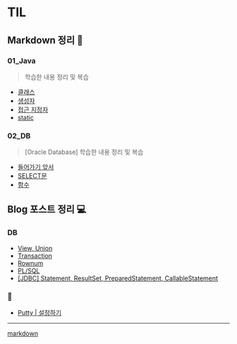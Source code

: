 # TIL
## Markdown 정리 📃
### 01_Java
> 학습한 내용 정리 및 복습
- [클래스](https://github.com/suyyeon/TIL/blob/main/01_Java/Java_class.md)
- [생성자](https://github.com/suyyeon/TIL/blob/main/01_Java/Java_constructor.md)
- [접근 지정자](https://github.com/suyyeon/TIL/blob/main/01_Java/Java_access_modifier.md)
- [static](https://github.com/suyyeon/TIL/blob/main/01_Java/Java_static.md)

### 02_DB
> [Oracle Database] 학습한 내용 정리 및 복습
- [들어가기 앞서](https://github.com/suyyeon/TIL/blob/main/02_DB/%EB%93%A4%EC%96%B4%EA%B0%80%EA%B8%B0.md)
- [SELECT문](https://github.com/suyyeon/TIL/blob/main/02_DB/SELECT.md)
- [함수](https://github.com/suyyeon/TIL/blob/main/02_DB/%ED%95%A8%EC%88%98.md)

## Blog 포스트 정리 💻

### DB
  - [View, Union](https://velog.io/@suyyeon/Oracle-SQL-View)
  - [Transaction](https://velog.io/@suyyeon/Oracle-SQL-Transaction)
  - [Rownum](https://velog.io/@suyyeon/Oracle-SQL-Rownum)
  - [PL/SQL](https://velog.io/@suyyeon/Oracle-SQL-PLSQL)
  - [[JDBC] Statement, ResultSet, PreparedStatement, CallableStatement](https://velog.io/@suyyeon/JDBC-Statement)

### 👀
- [Putty | 설정하기](https://velog.io/@suyyeon/Putty-%EC%84%A4%EC%A0%95%ED%95%98%EA%B8%B0)

---
[markdown](https://marketplace.visualstudio.com/items?itemName=yzhang.markdown-all-in-one)
